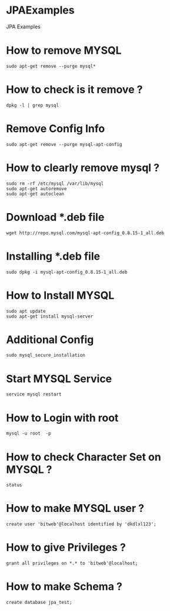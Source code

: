 # JPAExamples
JPA Examples

# How to remove MYSQL
```make
sudo apt-get remove --purge mysql*
```

# How to check is it remove ?  
```make
dpkg -l | grep mysql
```

# Remove Config Info
```make
sudo apt-get remove --purge mysql-apt-config
```

# How to clearly remove mysql ?  
```make
sudo rm -rf /etc/mysql /var/lib/mysql
sudo apt-get autoremove
sudo apt-get autoclean
```

# Download *.deb file  
```make
wget http://repo.mysql.com/mysql-apt-config_0.8.15-1_all.deb
```

# Installing *.deb file
```make
sudo dpkg -i mysql-apt-config_0.8.15-1_all.deb
```

# How to Install MYSQL  
```make
sudo apt update
sudo apt-get install mysql-server
```

# Additional Config  
```make
sudo mysql_secure_installation
```

# Start MYSQL Service
```make
service mysql restart
```

# How to Login with root
```make
mysql -u root  -p
```

# How to check Character Set on MYSQL ?
```make
status
```

# How to make MYSQL user ?
```make
create user 'bitweb'@localhost identified by 'dkdlxl123';
```

# How to give Privileges ?
```make
grant all privileges on *.* to 'bitweb'@localhost;
```

# How to make Schema ?
```make
create database jpa_test;
```

